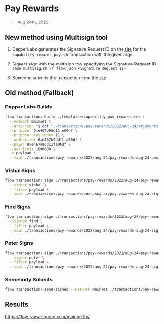 # Pay Rewards
> Aug 24th, 2022

## New method using Multisign tool

1. DapperLabs generates the Signature Request ID on the [site](https://flow-multisig-git-service-account-onflow.vercel.app/mainnet?type=serviceAccount&name=capability_pay_rewards.cdc&param=&acct=0xe467b9dd11fa00df&limit=1000000) for the `capability_rewards_pay.cdc` transaction with the given args.

2. Signers sign with the multisign tool specifying the Signature Request ID
`bash multisig.sh -f flow.json <Signature Request ID>`

3. Someone submits the transaction from the [site](https://flow-multisig-git-service-account-onflow.vercel.app/mainnet)

## Old method (Fallback)

### Dapper Labs Builds


```sh
flow transactions build ./templates/capability_pay_rewards.cdc \
  --network mainnet \
  --args-json "$(cat "./transactions/pay-rewards/2022/aug-24/arguments.json")" \
  --proposer 0xe467b9dd11fa00df \
  --proposer-key-index 11 \
  --authorizer 0xe467b9dd11fa00df \
  --payer 0xe467b9dd11fa00df \
  --gas-limit 1000000 \
  -x payload \
  --save ./transactions/pay-rewards/2022/aug-24/pay-rewards-aug-24-unsigned.rlp
```

### Vishal Signs

```sh
flow transactions sign ./transactions/pay-rewards/2022/aug-24/pay-rewards-aug-24-unsigned.rlp \
  --signer vishal \
  --filter payload \
  --save ./transactions/pay-rewards/2022/aug-24/pay-rewards-aug-24-sig-1.rlp
```

### Find Signs

```sh
flow transactions sign ./transactions/pay-rewards/2022/aug-24/pay-rewards-aug-24-sig-2.rlp \
  --signer find \
  --filter payload \
  --save ./transactions/pay-rewards/2022/aug-24/pay-rewards-aug-24-sig-3.rlp
```

### Peter Signs

```sh
flow transactions sign ./transactions/pay-rewards/2022/aug-24/pay-rewards-aug-24-sig-3.rlp \
  --signer peter \
  --filter payload \
  --save ./transactions/pay-rewards/2022/aug-24/pay-rewards-aug-24-sig-complete.rlp
```

### Somebody Submits

```sh
flow transactions send-signed --network mainnet ./transactions/pay-rewards/2022/aug-24/pay-rewards-aug-24-sig-complete.rlp
```

## Results

https://flow-view-source.com/mainnet/tx/
